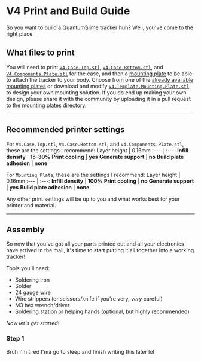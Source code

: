 # V4 Print and Build Guide
So you want to build a QuantumSlime tracker huh? Well, you've come to the right place.

## What files to print
You will need to print [`V4.Case.Top.stl`](https://github.com/Quantum-Red/QuantumSlimes/blob/main/V4/V4.Case.Top.stl), [`V4.Case.Bottom.stl`](https://github.com/Quantum-Red/QuantumSlimes/blob/main/V4/V4.Case.Bottom.stl), and [`V4.Components.Plate.stl`](https://github.com/Quantum-Red/QuantumSlimes/blob/main/V4/V4.Components.Plate.stl) for the case, and then a [mounting plate](https://github.com/Quantum-Red/QuantumSlimes/tree/main/V4/Mounting%20Plates) to be able to attach the tracker to your body. Choose from one of the [already available mounting plates](https://github.com/Quantum-Red/QuantumSlimes/tree/main/V4/Mounting%20Plates) or download and modify [`V4.Template.Mounting.Plate.stl`](https://github.com/Quantum-Red/QuantumSlimes/blob/main/V4/Mounting%20Plates/V4.Template.Mounting.Plate.stl) to design your own mounting solution. If you do end up making your own design, please share it with the community by uploading it in a pull request to the [mounting plates directory](https://github.com/Quantum-Red/QuantumSlimes/tree/main/V4/Mounting%20Plates).

___

## Recommended printer settings
For `V4.Case.Top.stl`, `V4.Case.Bottom.stl`, and `V4.Components.Plate.stl`, these are the settings I recommend:
Layer height | 0.16mm
:--- | :---:
**Infill density** | **15-30%**
**Print cooling** | **yes**
**Generate support** | **no**
**Build plate adhesion** | **none**

For `Mounting Plate`, these are the settings I recommend:
Layer height | 0.16mm
:--- | :---:
**Infill density** | **100%**
**Print cooling** | **no**
**Generate support** | **yes**
**Build plate adhesion** | **none**

Any other print settings will be up to you and what works best for your printer and material.

___

## Assembly
So now that you've got all your parts printed out and all your electronics have arrived in the mail, it's time to start putting it all together into a working tracker!

Tools you'll need:
- Soldering iron
- Solder
- 24 gauge wire
- Wire strippers (or scissors/knife if you're very, *very* careful)
- M3 hex wrench/driver
- Soldering station or helping hands (optional, but highly recommended)

_Now let's get started!_

### Step 1
Bruh I'm tired I'ma go to sleep and finish writing this later lol

